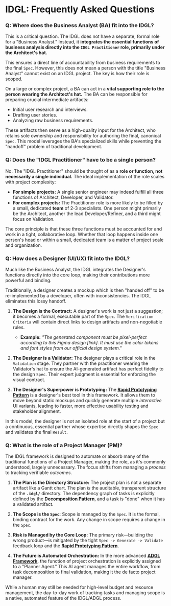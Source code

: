 # IDGL: Frequently Asked Questions

### Q: Where does the Business Analyst (BA) fit into the IDGL?

This is a critical question. The IDGL does not have a separate, formal role for a "Business Analyst." Instead, it **integrates the essential functions of business analysis directly into the `IDGL Practitioner` role, primarily under the Architect's hat.**

This ensures a direct line of accountability from business requirements to the final `Spec`. However, this does not mean a person with the title "Business Analyst" cannot exist on an IDGL project. The key is how their role is scoped.

On a large or complex project, a BA can act in a **vital supporting role to the person wearing the Architect's hat.** The BA can be responsible for preparing crucial intermediate artifacts:
*   Initial user research and interviews.
*   Drafting user stories.
*   Analyzing raw business requirements.

These artifacts then serve as a high-quality input for the Architect, who retains sole ownership and responsibility for authoring the final, canonical `Spec`. This model leverages the BA's specialized skills while preventing the "handoff" problem of traditional development.

### Q: Does the "IDGL Practitioner" have to be a single person?

No. The "IDGL Practitioner" should be thought of as a **role or function, not necessarily a single individual.** The ideal implementation of the role scales with project complexity:

*   **For simple projects:** A single senior engineer may indeed fulfill all three functions of Architect, Developer, and Validator.
*   **For complex projects:** The Practitioner role is more likely to be filled by a small, dedicated **team** of 2-3 specialists. One person might primarily be the Architect, another the lead Developer/Refiner, and a third might focus on Validation.

The core principle is that these three functions must be accounted for and work in a tight, collaborative loop. Whether that loop happens inside one person's head or within a small, dedicated team is a matter of project scale and organization.

### Q: How does a Designer (UI/UX) fit into the IDGL?

Much like the Business Analyst, the IDGL integrates the Designer's functions directly into the core loop, making their contributions more powerful and binding.

Traditionally, a designer creates a mockup which is then "handed off" to be re-implemented by a developer, often with inconsistencies. The IDGL eliminates this lossy handoff.

1.  **The Design is the Contract:** A designer's work is not just a suggestion; it becomes a formal, executable part of the `Spec`. The `Verification Criteria` will contain direct links to design artifacts and non-negotiable rules.
    *   **Example:** *"The generated component must be pixel-perfect according to this Figma design [link]. It must use the color tokens and font styles from our official design system."*

2.  **The Designer is a Validator:** The designer plays a critical role in the `Validation` stage. They partner with the practitioner wearing the Validator's hat to ensure the AI-generated artifact has perfect fidelity to the design `Spec`. Their expert judgment is essential for enforcing the visual contract.

3.  **The Designer's Superpower is Prototyping:** The **[Rapid Prototyping Pattern](./01-patterns/10-Pattern-Rapid-Prototyping.md)** is a designer's best tool in this framework. It allows them to move beyond static mockups and quickly generate multiple *interactive* UI variants, leading to faster, more effective usability testing and stakeholder alignment.

In this model, the designer is not an isolated role at the start of a project but a continuous, essential partner whose expertise directly shapes the `Spec` and validates the final `Result`.

### Q: What is the role of a Project Manager (PM)?

The IDGL framework is designed to automate or absorb many of the traditional functions of a Project Manager, making the role, as it's commonly understood, largely unnecessary. The focus shifts from managing a *process* to tracking verifiable *outcomes*.

1.  **The Plan is the Directory Structure:** The project plan is not a separate artifact like a Gantt chart. The plan *is* the auditable, transparent structure of the **`.idgl/`** directory. The dependency graph of tasks is explicitly defined by the **[Decomposition Pattern](./01-patterns/03-Pattern-Decomposition.md)**, and a task is "done" when it has a validated artifact.

2.  **The Scope is the `Spec`:** Scope is managed by the `Spec`. It is the formal, binding contract for the work. Any change in scope requires a change in the `Spec`.

3.  **Risk is Managed by the Core Loop:** The primary risk—building the wrong product—is mitigated by the tight `Spec -> Generate -> Validate` feedback loop and the **[Rapid Prototyping Pattern](./01-patterns/10-Pattern-Rapid-Prototyping.md)**.

4.  **The Future is Automated Orchestration:** In the more advanced **[ADGL Framework](./03-adgl-framework/)**, the function of project orchestration is explicitly assigned to a "Planner Agent." This AI agent manages the entire workflow, from task decomposition to final validation, making it the de facto project manager.

While a human may still be needed for high-level budget and resource management, the day-to-day work of tracking tasks and managing scope is a native, automated feature of the IDGL/ADGL process.
